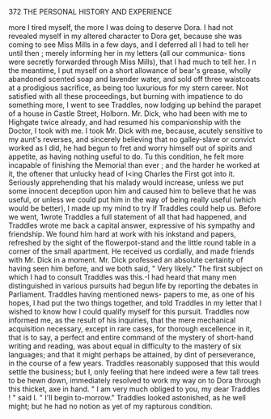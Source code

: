 372            THE PERSONAL HISTORY AND EXPERIENCE

 more I tired myself, the more I was doing to deserve Dora. I had not
 revealed myself in my altered character to Dora get, because she was
 coming to see Miss Mills in a few days, and I deferred all I had to tell
 her until then ; merely informing her in my letters (all our communica-
 tions were secretly forwarded through Miss Mills), that I had much to tell
 her. I n the meantime, I put myself on a short allowance of bear's grease,
 wholly abandoned scented soap and lavender water, and sold off three
 waistcoats at a prodigious sacrifice, as being too luxurious for my stern
 career.
    Not satisfied with all these proceedings, but burning with impatience
 to do something more, I went to see Traddles, now lodging up behind the
 parapet of a house in Castle Street, Holborn. Mr. Dick, who had been
 with me to Highgate twice already, and had resumed his companionship
 with the Doctor, I took with me.
    I took Mr. Dick with me, because, acutely sensitive to my aunt's
 reverses, and sincerely believing that no galley-slave or convict worked as
 I did, he had begun to fret and worry himself out of spirits and appetite,
 as having nothing useful to do. Tu this condition, he felt more incapable
 of finishing the Memorial than ever ; and the harder he worked at it, the
 oftener that unlucky head of I&lt;ing Charles the First got into it. Seriously
 apprehending that his malady would increase, unless we put some innocent
 deception upon him and caused him to believe that he was useful, or
unless we could put him in the way of being really useful (which would
be better), I made up my mind to try if Traddles could help us. Before
we went, 1wrote Traddles a full statement of all that had happened, and
Traddles wrote me back a capital answer, expressive of his sympathy and
friendship.
    We found him hard at work with his inkstand and papers, refreshed by
the sight of the flowerpot-stand and the little round table in a corner of the
 small apartment. He received us cordially, and made friends with Mr.
Dick in a moment. Mr. Dick professed an absolute certainty of having
 seen him before, and we both said, " Very likely."
    The first subject on which I had to consult Traddles was this.-I had
heard that many men distinguished in various pursuits had begun life
by reporting the debates in Parliament. Traddles having mentioned news-
papers to me, as one of his hopes, I had put the two things together,
and told Traddles in my letter that I wished to know how I could
qualify myself for this pursuit. Traddles now informed me, as the result
of his inquiries, that the mere mechanical acquisition necessary, except
in rare cases, for thorough excellence in it, that is to say, a perfect and
entire command of the mystery of short-hand writing and reading, was
about equal in difficulty to the mastery of six languages; and that it
might perhaps be attained, by dint of perseverance, in the course of a
few years. Traddles reasonably supposed that this would settle the
business; but I, only feeling that here indeed were a few tall trees to be
hewn down, immediately resolved to work my way on to Dora through
this thicket, axe in hand.
    " I am very much obliged to you, my dear Traddles ! " said I. " I'll
begin to-morrow."
   Traddles looked astonished, as he well might; but he had no notion as
yet of my rapturous condition.
